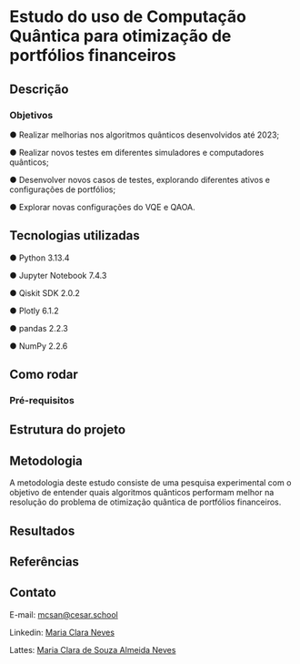 # Estudo do uso de Computação Quântica para otimização de portfólios financeiros

## Descrição
### Objetivos
● Realizar melhorias nos algoritmos quânticos desenvolvidos até 2023;

● Realizar novos testes em diferentes simuladores e computadores quânticos;

● Desenvolver novos casos de testes, explorando diferentes ativos e configurações de portfólios;

● Explorar novas configurações do VQE e QAOA.

## Tecnologias utilizadas

● Python 3.13.4

● Jupyter Notebook 7.4.3

● Qiskit SDK 2.0.2

● Plotly 6.1.2

● pandas 2.2.3

● NumPy 2.2.6

## Como rodar
### Pré-requisitos

## Estrutura do projeto

## Metodologia
A metodologia deste estudo consiste de uma pesquisa experimental com o objetivo de entender quais algoritmos quânticos performam melhor na resolução do problema de otimização quântica de portfólios financeiros.

## Resultados

## Referências

## Contato
E-mail: mcsan@cesar.school

Linkedin: [Maria Clara Neves](https://www.linkedin.com/in/claranevess/)

Lattes: [Maria Clara de Souza Almeida Neves](http://lattes.cnpq.br/5953688962353372)

